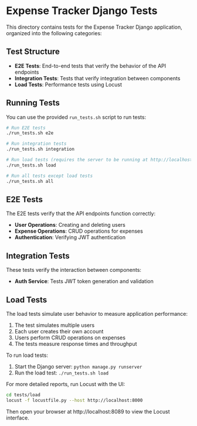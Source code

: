 # Expense Tracker Django Tests

This directory contains tests for the Expense Tracker Django application, organized into the following categories:

## Test Structure

- **E2E Tests**: End-to-end tests that verify the behavior of the API endpoints
- **Integration Tests**: Tests that verify integration between components
- **Load Tests**: Performance tests using Locust

## Running Tests

You can use the provided `run_tests.sh` script to run tests:

```bash
# Run E2E tests
./run_tests.sh e2e

# Run integration tests
./run_tests.sh integration

# Run load tests (requires the server to be running at http://localhost:8000)
./run_tests.sh load

# Run all tests except load tests
./run_tests.sh all
```

## E2E Tests

The E2E tests verify that the API endpoints function correctly:

- **User Operations**: Creating and deleting users
- **Expense Operations**: CRUD operations for expenses
- **Authentication**: Verifying JWT authentication

## Integration Tests

These tests verify the interaction between components:

- **Auth Service**: Tests JWT token generation and validation

## Load Tests

The load tests simulate user behavior to measure application performance:

1. The test simulates multiple users
2. Each user creates their own account
3. Users perform CRUD operations on expenses
4. The tests measure response times and throughput

To run load tests:

1. Start the Django server: `python manage.py runserver`
2. Run the load test: `./run_tests.sh load`

For more detailed reports, run Locust with the UI:

```bash
cd tests/load
locust -f locustfile.py --host http://localhost:8000
```

Then open your browser at http://localhost:8089 to view the Locust interface. 